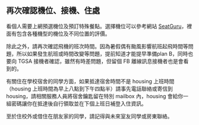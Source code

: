 ## 再次確認機位、接機、住處

看個人需要上網預選機位及預訂特殊餐點。選擇機位可以參考網站 [SeatGuru](http://www.seatguru.com/)，裡面有包含各種機型的機位及不同位置的評價。

除此之外，請再次確認飛機的班次時間。因為暑假偶有颱風影響航班起飛時間等問題，所以如果發生航班或時間改變等問題，提前知道才能提早準備plan B，同時也要向 TGSA 接機者確認，雖然有時差問題，但留個 FB 離線訊息接機者也是會看到的。

有關住在學校宿舍的同學方面，如果抵達宿舍時間不是 housing 上班時間（housing 上班時間為早上八點到下午四點半）請事先電話聯絡或寄信到 housing，請相關服務人員將宿舍鑰匙留在特別 mailbox 內，housing 會給你一組密碼讓你在抵達後自行領取並在下個上班日補登入住資訊。

至於住校外或借住在朋友家的同學，請記得與未來室友同學或房東聯絡。